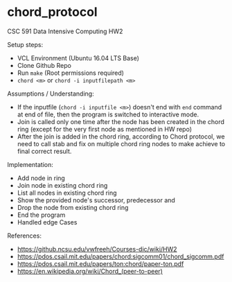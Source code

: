# chord_protocol
CSC 591 Data Intensive Computing HW2

Setup steps:  
- VCL Environment (Ubuntu 16.04 LTS Base)  
- Clone Github Repo  
- Run `make` (Root permissions required)  
- `chord <m>` or `chord -i inputfilepath <m>`  

Assumptions / Understanding:   
- If the inputfile (`chord -i inputfile <m>`) doesn't end with `end` command at end of file, then the program is switched to interactive mode.
- Join is called only one time after the node has been created in the chord ring (except for the very first node as mentioned in HW repo)  
- After the join is added in the chord ring, according to Chord protocol, we need to call stab and fix on multiple chord ring nodes to make achieve to final correct result.  

Implementation:
- Add node in ring
- Join node in existing chord ring
- List all nodes in existing chord ring
- Show the provided node's successor, predecessor and 
- Drop the node from existing chord ring
- End the program  
- Handled edge Cases

References:  
- https://github.ncsu.edu/vwfreeh/Courses-dic/wiki/HW2
- https://pdos.csail.mit.edu/papers/chord:sigcomm01/chord_sigcomm.pdf    
- https://pdos.csail.mit.edu/papers/ton:chord/paper-ton.pdf
- https://en.wikipedia.org/wiki/Chord_(peer-to-peer) 
